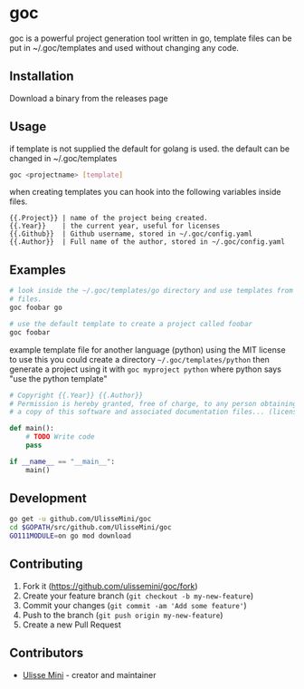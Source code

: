 # goc
goc is a powerful project generation tool written in go,
template files can be put in ~/.goc/templates and used without changing any code.

## Installation
Download a binary from the releases page

## Usage
if template is not supplied the default for golang is used.
the default can be changed in ~/.goc/templates
```bash
goc <projectname> [template]
```

when creating templates you can hook into the following variables inside files.
```
{{.Project}} | name of the project being created.
{{.Year}}    | the current year, useful for licenses
{{.Github}}  | Github username, stored in ~/.goc/config.yaml
{{.Author}}  | Full name of the author, stored in ~/.goc/config.yaml
```

## Examples
```bash
# look inside the ~/.goc/templates/go directory and use templates from there to create
# files.
goc foobar go
```

```bash
# use the default template to create a project called foobar
goc foobar
```

example template file for another language (python) using the MIT license
to use this you could create a directory `~/.goc/templates/python` then generate
a project using it with `goc myproject python` where python says "use the python template"
```python
# Copyright {{.Year}} {{.Author}}
# Permission is hereby granted, free of charge, to any person obtaining
# a copy of this software and associated documentation files... (license continues)

def main():
	# TODO Write code
	pass

if __name__ == "__main__":
	main()
```

## Development
```bash
go get -u github.com/UlisseMini/goc
cd $GOPATH/src/github.com/UlisseMini/goc
GO111MODULE=on go mod download
```

## Contributing

1. Fork it (<https://github.com/ulissemini/goc/fork>)
2. Create your feature branch (`git checkout -b my-new-feature`)
3. Commit your changes (`git commit -am 'Add some feature'`)
4. Push to the branch (`git push origin my-new-feature`)
5. Create a new Pull Request

## Contributors

- [Ulisse Mini](https://github.com/UlisseMini) - creator and maintainer
